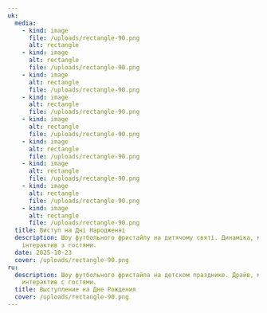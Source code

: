```yaml
---
uk:
  media:
    - kind: image
      file: /uploads/rectangle-90.png
      alt: rectangle
    - kind: image
      alt: rectangle
      file: /uploads/rectangle-90.png
    - kind: image
      alt: rectangle
      file: /uploads/rectangle-90.png
    - kind: image
      alt: rectangle
      file: /uploads/rectangle-90.png
    - kind: image
      alt: rectangle
      file: /uploads/rectangle-90.png
    - kind: image
      alt: rectangle
      file: /uploads/rectangle-90.png
    - kind: image
      alt: rectangle
      file: /uploads/rectangle-90.png
    - kind: image
      alt: rectangle
      file: /uploads/rectangle-90.png
    - kind: image
      alt: rectangle
      file: /uploads/rectangle-90.png
  title: Виступ на Дні Народженні
  description: Шоу футбольного фристайлу на дитячому святі. Динаміка, музика та
    інтерактив з гостями.
  date: 2025-10-23
  cover: /uploads/rectangle-90.png
ru:
  description: Шоу футбольного фристайла на детском празднике. Драйв, музыка и
    интерактив с гостями.
  title: Выступление на Дне Рождения
  cover: /uploads/rectangle-90.png
---
```


